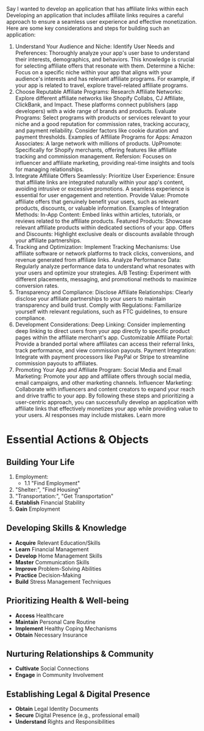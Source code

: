 Say I wanted to develop an application that has affiliate links within each
Developing an application that includes affiliate links requires a careful approach to ensure a seamless user experience and effective monetization. Here are some key considerations and steps for building such an application:
1. Understand Your Audience and Niche:
Identify User Needs and Preferences: Thoroughly analyze your app's user base to understand their interests, demographics, and behaviors. This knowledge is crucial for selecting affiliate offers that resonate with them.
Determine a Niche: Focus on a specific niche within your app that aligns with your audience's interests and has relevant affiliate programs. For example, if your app is related to travel, explore travel-related affiliate programs.
2. Choose Reputable Affiliate Programs:
Research Affiliate Networks: Explore different affiliate networks like Shopify Collabs, CJ Affiliate, ClickBank, and Impact. These platforms connect publishers (app developers) with a wide range of brands and products.
Evaluate Programs: Select programs with products or services relevant to your niche and a good reputation for commission rates, tracking accuracy, and payment reliability. Consider factors like cookie duration and payment thresholds.
Examples of Affiliate Programs for Apps:
Amazon Associates: A large network with millions of products.
UpPromote: Specifically for Shopify merchants, offering features like affiliate tracking and commission management.
Refersion: Focuses on influencer and affiliate marketing, providing real-time insights and tools for managing relationships.
3. Integrate Affiliate Offers Seamlessly:
Prioritize User Experience: Ensure that affiliate links are integrated naturally within your app's content, avoiding intrusive or excessive promotions. A seamless experience is essential for user engagement and retention.
Provide Value: Promote affiliate offers that genuinely benefit your users, such as relevant products, discounts, or valuable information.
Examples of Integration Methods:
In-App Content: Embed links within articles, tutorials, or reviews related to the affiliate products.
Featured Products: Showcase relevant affiliate products within dedicated sections of your app.
Offers and Discounts: Highlight exclusive deals or discounts available through your affiliate partnerships.
4. Tracking and Optimization:
Implement Tracking Mechanisms: Use affiliate software or network platforms to track clicks, conversions, and revenue generated from affiliate links.
Analyze Performance Data: Regularly analyze performance data to understand what resonates with your users and optimize your strategies.
A/B Testing: Experiment with different placements, messaging, and promotional methods to maximize conversion rates.
5. Transparency and Compliance:
Disclose Affiliate Relationships: Clearly disclose your affiliate partnerships to your users to maintain transparency and build trust.
Comply with Regulations: Familiarize yourself with relevant regulations, such as FTC guidelines, to ensure compliance.
6. Development Considerations:
Deep Linking: Consider implementing deep linking to direct users from your app directly to specific product pages within the affiliate merchant's app.
Customizable Affiliate Portal: Provide a branded portal where affiliates can access their referral links, track performance, and view commission payouts.
Payment Integration: Integrate with payment processors like PayPal or Stripe to streamline commission payouts to affiliates.
7. Promoting Your App and Affiliate Program:
Social Media and Email Marketing: Promote your app and affiliate offers through social media, email campaigns, and other marketing channels.
Influencer Marketing: Collaborate with influencers and content creators to expand your reach and drive traffic to your app.
By following these steps and prioritizing a user-centric approach, you can successfully develop an application with affiliate links that effectively monetizes your app while providing value to your users.
AI responses may include mistakes. Learn more
# Essential Actions & Objects

## Building Your Life
1. Employment:
    * 1.1 "Find Employment"
1. "Shelter:", "Find Housing"
2. "Transportation:", "Get Transportation"
3. **Establish** Financial Stability
4. **Gain** Employment

## Developing Skills & Knowledge
-   **Acquire** Relevant Education/Skills
-   **Learn** Financial Management
-   **Develop** Home Management Skills
-   **Master** Communication Skills
-   **Improve** Problem-Solving Abilities
-   **Practice** Decision-Making
-   **Build** Stress Management Techniques

## Prioritizing Health & Well-being
-   **Access** Healthcare
-   **Maintain** Personal Care Routine
-   **Implement** Healthy Coping Mechanisms
-   **Obtain** Necessary Insurance

## Nurturing Relationships & Community
-   **Cultivate** Social Connections
-   **Engage** in Community Involvement

## Establishing Legal & Digital Presence
-   **Obtain** Legal Identity Documents
-   **Secure** Digital Presence (e.g., professional email)
-   **Understand** Rights and Responsibilities
